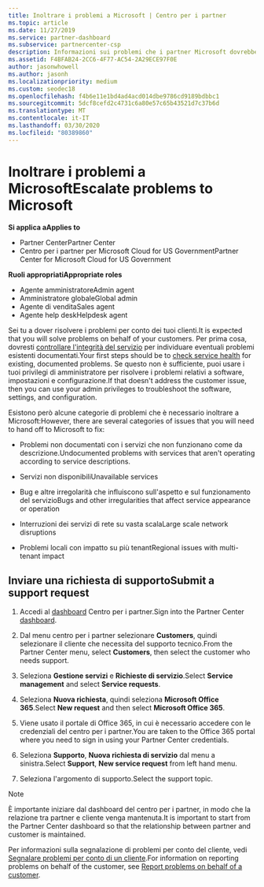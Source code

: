 ```yaml
---
title: Inoltrare i problemi a Microsoft | Centro per i partner
ms.topic: article
ms.date: 11/27/2019
ms.service: partner-dashboard
ms.subservice: partnercenter-csp
description: Informazioni sui problemi che i partner Microsoft dovrebbero risolvere per i clienti e sui problemi che potrebbero essere necessari per inoltrare a Microsoft.
ms.assetid: F4BFAB24-2CC6-4F77-AC54-2A29ECE97F0E
author: jasonwhowell
ms.author: jasonh
ms.localizationpriority: medium
ms.custom: seodec18
ms.openlocfilehash: f4b6e11e1bd4ad4acd014dbe9786cd9189bdbbc1
ms.sourcegitcommit: 5dcf8cefd2c4731c6a80e57c65b43521d7c37b6d
ms.translationtype: MT
ms.contentlocale: it-IT
ms.lasthandoff: 03/30/2020
ms.locfileid: "80389860"
---
```

# <a name="escalate-problems-to-microsoft"></a><span data-ttu-id="a3d1c-103">Inoltrare i problemi a Microsoft</span><span class="sxs-lookup"><span data-stu-id="a3d1c-103">Escalate problems to Microsoft</span></span>

<span data-ttu-id="a3d1c-104">**Si applica a**</span><span class="sxs-lookup"><span data-stu-id="a3d1c-104">**Applies to**</span></span>

- <span data-ttu-id="a3d1c-105">Partner Center</span><span class="sxs-lookup"><span data-stu-id="a3d1c-105">Partner Center</span></span>
- <span data-ttu-id="a3d1c-106">Centro per i partner per Microsoft Cloud for US Government</span><span class="sxs-lookup"><span data-stu-id="a3d1c-106">Partner Center for Microsoft Cloud for US Government</span></span>

<span data-ttu-id="a3d1c-107">**Ruoli appropriati**</span><span class="sxs-lookup"><span data-stu-id="a3d1c-107">**Appropriate roles**</span></span>

- <span data-ttu-id="a3d1c-108">Agente amministratore</span><span class="sxs-lookup"><span data-stu-id="a3d1c-108">Admin agent</span></span>
- <span data-ttu-id="a3d1c-109">Amministratore globale</span><span class="sxs-lookup"><span data-stu-id="a3d1c-109">Global admin</span></span>
- <span data-ttu-id="a3d1c-110">Agente di vendita</span><span class="sxs-lookup"><span data-stu-id="a3d1c-110">Sales agent</span></span>
- <span data-ttu-id="a3d1c-111">Agente help desk</span><span class="sxs-lookup"><span data-stu-id="a3d1c-111">Helpdesk agent</span></span>

<span data-ttu-id="a3d1c-112">Sei tu a dover risolvere i problemi per conto dei tuoi clienti.</span><span class="sxs-lookup"><span data-stu-id="a3d1c-112">It is expected that you will solve problems on behalf of your customers.</span></span> <span data-ttu-id="a3d1c-113">Per prima cosa, dovresti [controllare l'integrità del servizio](check-service-health.md) per individuare eventuali problemi esistenti documentati.</span><span class="sxs-lookup"><span data-stu-id="a3d1c-113">Your first steps should be to [check service health](check-service-health.md) for existing, documented problems.</span></span> <span data-ttu-id="a3d1c-114">Se questo non è sufficiente, puoi usare i tuoi privilegi di amministratore per risolvere i problemi relativi a software, impostazioni e configurazione.</span><span class="sxs-lookup"><span data-stu-id="a3d1c-114">If that doesn't address the customer issue, then you can use your admin privileges to troubleshoot the software, settings, and configuration.</span></span>

<span data-ttu-id="a3d1c-115">Esistono però alcune categorie di problemi che è necessario inoltrare a Microsoft:</span><span class="sxs-lookup"><span data-stu-id="a3d1c-115">However, there are several categories of issues that you will need to hand off to Microsoft to fix:</span></span>

- <span data-ttu-id="a3d1c-116">Problemi non documentati con i servizi che non funzionano come da descrizione.</span><span class="sxs-lookup"><span data-stu-id="a3d1c-116">Undocumented problems with services that aren't operating according to service descriptions.</span></span>

- <span data-ttu-id="a3d1c-117">Servizi non disponibili</span><span class="sxs-lookup"><span data-stu-id="a3d1c-117">Unavailable services</span></span>

- <span data-ttu-id="a3d1c-118">Bug e altre irregolarità che influiscono sull'aspetto e sul funzionamento del servizio</span><span class="sxs-lookup"><span data-stu-id="a3d1c-118">Bugs and other irregularities that affect service appearance or operation</span></span>

- <span data-ttu-id="a3d1c-119">Interruzioni dei servizi di rete su vasta scala</span><span class="sxs-lookup"><span data-stu-id="a3d1c-119">Large scale network disruptions</span></span>

- <span data-ttu-id="a3d1c-120">Problemi locali con impatto su più tenant</span><span class="sxs-lookup"><span data-stu-id="a3d1c-120">Regional issues with multi-tenant impact</span></span>

## <a name="submit-a-support-request"></a><span data-ttu-id="a3d1c-121">Inviare una richiesta di supporto</span><span class="sxs-lookup"><span data-stu-id="a3d1c-121">Submit a support request</span></span>

1. <span data-ttu-id="a3d1c-122">Accedi al [dashboard](https://partner.microsoft.com/dashboard) Centro per i partner.</span><span class="sxs-lookup"><span data-stu-id="a3d1c-122">Sign into the Partner Center [dashboard](https://partner.microsoft.com/dashboard).</span></span>

2. <span data-ttu-id="a3d1c-123">Dal menu centro per i partner selezionare **Customers**, quindi selezionare il cliente che necessita del supporto tecnico.</span><span class="sxs-lookup"><span data-stu-id="a3d1c-123">From the Partner Center menu, select **Customers**, then select the customer who needs support.</span></span>

3. <span data-ttu-id="a3d1c-124">Seleziona **Gestione servizi** e **Richieste di servizio**.</span><span class="sxs-lookup"><span data-stu-id="a3d1c-124">Select **Service management** and select **Service requests**.</span></span>

4. <span data-ttu-id="a3d1c-125">Seleziona **Nuova richiesta**, quindi seleziona **Microsoft Office 365**.</span><span class="sxs-lookup"><span data-stu-id="a3d1c-125">Select **New request** and then select **Microsoft Office 365**.</span></span>

5. <span data-ttu-id="a3d1c-126">Viene usato il portale di Office 365, in cui è necessario accedere con le credenziali del centro per i partner.</span><span class="sxs-lookup"><span data-stu-id="a3d1c-126">You are taken to the Office 365 portal where you need to sign in using your Partner Center credentials.</span></span>

6. <span data-ttu-id="a3d1c-127">Seleziona **Supporto**, **Nuova richiesta di servizio** dal menu a sinistra.</span><span class="sxs-lookup"><span data-stu-id="a3d1c-127">Select **Support**, **New service request** from left hand menu.</span></span>

7. <span data-ttu-id="a3d1c-128">Seleziona l'argomento di supporto.</span><span class="sxs-lookup"><span data-stu-id="a3d1c-128">Select the support topic.</span></span>

>[!NOTE]
><span data-ttu-id="a3d1c-129">È importante iniziare dal dashboard del centro per i partner, in modo che la relazione tra partner e cliente venga mantenuta.</span><span class="sxs-lookup"><span data-stu-id="a3d1c-129">It is important to start from the Partner Center dashboard so that the relationship between partner and customer is maintained.</span></span> 


<span data-ttu-id="a3d1c-130">Per informazioni sulla segnalazione di problemi per conto del cliente, vedi [Segnalare problemi per conto di un cliente](report-problems-on-behalf-of-a-customer.md).</span><span class="sxs-lookup"><span data-stu-id="a3d1c-130">For information on reporting problems on behalf of the customer, see [Report problems on behalf of a customer](report-problems-on-behalf-of-a-customer.md).</span></span>

 

 



